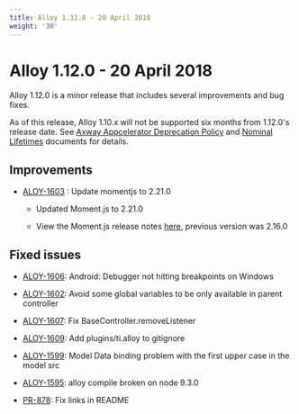 ```yaml
---
title: Alloy 1.12.0 - 20 April 2018
weight: '30'
---
```


# Alloy 1.12.0 - 20 April 2018

Alloy 1.12.0 is a minor release that includes several improvements and bug fixes.

As of this release, Alloy 1.10.x will not be supported six months from 1.12.0's release date. See [Axway Appcelerator Deprecation Policy](/guide/AMPLIFY_Appcelerator_Services_Overview/Axway_Appcelerator_Deprecation_Policy/) and [Nominal Lifetimes](#undefined) documents for details.

## Improvements

* [ALOY-1603](https://jira-archive.titaniumsdk.com/ALOY-1603) : Update momentjs to 2.21.0

    * Updated Moment.js to 2.21.0

    * View the Moment.js release notes [here](https://github.com/moment/moment/blob/d0a45f0390c108cc18d71a3d3f38d040392483c5/CHANGELOG.md), previous version was 2.16.0

## Fixed issues

* [ALOY-1606](https://jira-archive.titaniumsdk.com/ALOY-1606): Android: Debugger not hitting breakpoints on Windows

* [ALOY-1602](https://jira-archive.titaniumsdk.com/ALOY-1602): Avoid some global variables to be only available in parent controller

* [ALOY-1607](https://jira-archive.titaniumsdk.com/ALOY-1607): Fix BaseController.removeListener

* [ALOY-1609](https://jira-archive.titaniumsdk.com/ALOY-1609): Add plugins/ti.alloy to gitignore

* [ALOY-1599](https://jira-archive.titaniumsdk.com/ALOY-1599): Model Data binding problem with the first upper case in the model src

* [ALOY-1595](https://jira-archive.titaniumsdk.com/ALOY-1595): alloy compile broken on node 9.3.0

* [PR-878](https://github.com/tidev/alloy/pull/878): Fix links in README
